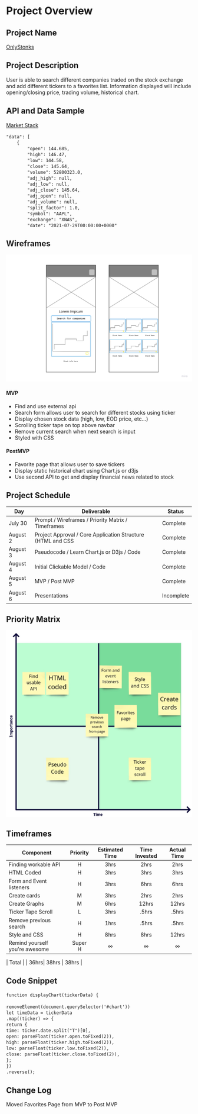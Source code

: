 # Project Overview

## Project Name

[OnlyStonks](https://onlystonks.surge.sh/)

## Project Description

User is able to search different companies traded on the stock exchange and add different tickers to a favorites list. Information displayed will include opening/closing price, trading volume, historical chart.

## API and Data Sample

[Market Stack](https://marketstack.com/)

    "data": [
        {
            "open": 144.685,
            "high": 146.47,
            "low": 144.58,
            "close": 145.64,
            "volume": 52800323.0,
            "adj_high": null,
            "adj_low": null,
            "adj_close": 145.64,
            "adj_open": null,
            "adj_volume": null,
            "split_factor": 1.0,
            "symbol": "AAPL",
            "exchange": "XNAS",
            "date": "2021-07-29T00:00:00+0000"

## Wireframes

![Mobile wireframe](https://github.com/myfriendpaul/Only-Stonks/blob/main/OnlyStonks/readme/Wireframing%20Template%20(5).jpg)

#### MVP

- Find and use external api
- Search form allows user to search for different stocks using ticker
- Display chosen stock data (high, low, EOD price, etc...)
- Scrolling ticker tape on top above navbar
- Remove current search when next search is input
- Styled with CSS

#### PostMVP

- Favorite page that allows user to save tickers
- Display static historical chart using Chart.js or d3js
- Use second API to get and display financial news related to stock

## Project Schedule

| Day      | Deliverable                                                 | Status     |
| -------- | ----------------------------------------------------------- | ---------- |
| July 30  | Prompt / Wireframes / Priority Matrix / Timeframes          | Complete   |
| August 2 | Project Approval / Core Application Structure (HTML and CSS | Complete   |
| August 3 | Pseudocode / Learn Chart.js or D3js / Code                  | Complete   |
| August 4 | Initial Clickable Model / Code                              | Complete   |
| August 5 | MVP / Post MVP                                              | Complete   |
| August 6 | Presentations                                               | Incomplete |

## Priority Matrix

![Priority Matrix](https://github.com/myfriendpaul/Only-Stonks/blob/main/OnlyStonks/readme/Priority%20Matrix%20Template%20(7).jpg)

## Timeframes

| Component                      | Priority | Estimated Time | Time Invested | Actual Time |
| ------------------------------ | :------: | :------------: | :-----------: | :---------: |
| Finding workable API           |    H     |      3hrs      |     2hrs      |    2hrs     |
| HTML Coded                     |    H     |      3hrs      |     3hrs      |    3hrs     |
| Form and Event listeners       |    H     |      3hrs      |     6hrs      |    6hrs     |
| Create cards                   |    M     |      3hrs      |     2hrs      |    2hrs     |
| Create Graphs                  |    M     |      6hrs      |     12hrs     |    12hrs    |
| Ticker Tape Scroll             |    L     |      3hrs      |     .5hrs     |    .5hrs    |
| Remove previous search         |    H     |      1hrs      |     .5hrs     |    .5hrs    |
| Style and CSS                  |    H     |      8hrs      |     8hrs      |    12hrs    |
| Remind yourself you're awesome | Super H  |       ∞        |       ∞       |      ∞      |

| Total | | 36hrs| 38hrs | 38hrs |

## Code Snippet

    function displayChart(tickerData) {

    removeElement(document.querySelector('#chart'))
    let timeData = tickerData
    .map((ticker) => {
    return {
    time: ticker.date.split("T")[0],
    open: parseFloat(ticker.open.toFixed(2)),
    high: parseFloat(ticker.high.toFixed(2)),
    low: parseFloat(ticker.low.toFixed(2)),
    close: parseFloat(ticker.close.toFixed(2)),
    };
    })
    .reverse();

## Change Log

Moved Favorites Page from MVP to Post MVP
